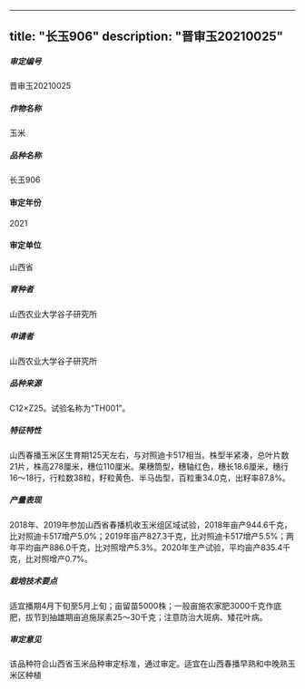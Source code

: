 
---
title: "长玉906"
description: "晋审玉20210025"
---
##### 审定编号 
晋审玉20210025

##### 作物名称
玉米

##### 品种名称
长玉906

#### 审定年份
2021	

#### 审定单位
山西省

##### 育种者
山西农业大学谷子研究所

##### 申请者
山西农业大学谷子研究所

##### 品种来源
C12×Z25。试验名称为“TH001”。

##### 特征特性
山西春播玉米区生育期125天左右，与对照迪卡517相当。株型半紧凑，总叶片数21片，株高278厘米，穗位110厘米。果穗筒型，穗轴红色，穗长18.6厘米，穗行16～18行，行粒数38粒，籽粒黄色、半马齿型，百粒重34.0克，出籽率87.8%。

##### 产量表现
2018年、2019年参加山西省春播机收玉米组区域试验，2018年亩产944.6千克，比对照迪卡517增产5.0%；2019年亩产827.3千克，比对照迪卡517增产5.5%；两年平均亩产886.0千克，比对照增产5.3%。2020年生产试验，平均亩产835.4千克，比对照增产0.7%。

##### 栽培技术要点
适宜播期4月下旬至5月上旬；亩留苗5000株；一般亩施农家肥3000千克作底肥，拔节到抽雄期亩追施尿素25～30千克；注意防治大斑病、矮花叶病。

##### 审定意见
该品种符合山西省玉米品种审定标准，通过审定。适宜在山西春播早熟和中晚熟玉米区种植



